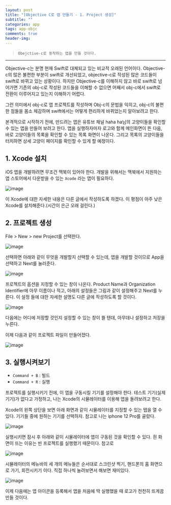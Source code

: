 ```yaml
---  
layout: post  
title: "[Objective C로 앱 만들기 - 1. Project 생성]"  
subtitle: ""  
categories: app
tags: app-objc
comments: true  
header-img: 
---  
```

  
> `Obejctive-c로 동작하는 앱을 만들 것이다.`  

---

Objective-c는 분명 현재 Swift로 대체되고 있는 비교적 오래된 언어이다. Objective-c의 많은 불편한 부분이 swift로 개선되었고, objective-c로 작성된 많은 코드들이
swift로 바뀌고 있는 상황이다. 하지만 Objective-c를 이해하지 않고 바로 swift로 넘어가면 기존의 obj-c로 작성된 코드들을 이해할 수 없으면 어째서 obj-c에서 swift로 전환이
이루어지고 있는지 이해하기 어렵다.

그런 의미에서 obj-c로 앱 프로젝트를 작성하며 Obj-c의 문법을 익히고, obj-c의 불편한 점들을 몸소 체감하며 swift에서는 어떻게 편리하게 바뀌었는지 알아보려고 한다.

본격적으로 시작하기 전에, 만드려는 앱은 유튜브 채널 haha ha님의 고양이들을 확인할 수 있는 앱을 만들어 보려고 한다. 앱을 실행하자마자 로고와 함께 메인화면이 뜬 다음, 바로 
고양이들의 목록을 확인할 수 있는 목록 화면이 나온다. 그리고 목록의 고양이들을 터치하면 상세 고양이 페이지를 확인할 수 있게 할 예정이다. 

## 1. Xcode 설치

iOS 앱을 개발하려면 무조건 맥북이 있어야 한다. 개발을 위해서는 맥북에서 지원하는 앱 스토어에서 다운받을 수 있는 `Xcode` 라는 앱이 필요하다. 

![image](https://user-images.githubusercontent.com/41438361/113509373-28f66e00-9590-11eb-9349-cd09a1b7a8ef.png)

이 Xcode에 대한 자세한 내용은 다른 글에서 작성하도록 하겠다. 이 평점이 아주 낮은 Xcode를 설치해준다.(시간이 은근 오래 걸린다.)

## 2. 프로젝트 생성 

File > New > new Project를 선택한다.

![image](https://user-images.githubusercontent.com/41438361/113509435-84286080-9590-11eb-9c71-5b64c524cd5c.png)

선택하면 아래와 같이 무엇을 개발할지 선택할 수 있는데, 앱을 개발할 것이므로 App을 선택하고 Next를 눌러준다.

![image](https://user-images.githubusercontent.com/41438361/113509418-6955ec00-9590-11eb-9ab5-dd97f6650caa.png)

프로젝트의 옵션을 지정할 수 있는 창이 나온다. Product Name과 Organization Identifier에 아무 이름이나 적고, 아래의 설정들은 그림과 같이 설정해주고 Next를 누른다. 이 설정
들에 대한 자세한 설명도 다른 글에 작성하도록 할 것이다.

![image](https://user-images.githubusercontent.com/41438361/113509540-2d6f5680-9591-11eb-83d0-bd9d341bd9d0.png)

다음에는 어디에 저장할 것인지 설정할 수 있는 창이 뜰 텐데, 아무데나 설정하고 저장을 누른다.

이제 다음과 같이 프로젝트 파일이 만들어졌다. 

![image](https://user-images.githubusercontent.com/41438361/113509642-b1294300-9591-11eb-98fb-c04f3716023f.png)

## 3. 실행시켜보기

* `Command + B` : 빌드
* `Command + R` : 실행

프로젝트를 실행시키기 전에, 이 앱을 구동시킬 기기를 설정해야 한다. 테스트 기기(실제 기기)가 없다고 가정하고, 나는 Xcode의 시뮬레이터를 이용해 앱을 돌려보려고 한다.

Xcode의 왼쪽 상단을 보면 아래 화면과 같이 시뮬레이터를 지정할 수 있는 탭을 열 수 있다. 기기들 중에 원하는 기기를 선택하자. 참고로 나는 iphone 12 Pro를 골랐다.

![image](https://user-images.githubusercontent.com/41438361/113509731-2ac13100-9592-11eb-9867-4fbeffe73928.png)

실행시키면 잠시 후 아래와 같이 시뮬레이터에 앱이 구동된 것을 확인할 수 있다. 흰 화면이 뜨는 이유는 빈 프로젝트를 실행했기 때문이다. 참고로

![image](https://user-images.githubusercontent.com/41438361/113509813-868bba00-9592-11eb-9446-eb2b0d70c70c.png)

시뮬레이터의 메뉴바의 세 개의 메뉴들은 순서대로 스크린샷 찍기, 핸드폰의 홈 화면으로 가기, 회전시키기 이다. 직접 하나씩 눌려보면서 해보면 재미있다.

![image](https://user-images.githubusercontent.com/41438361/113509860-b9ce4900-9592-11eb-9ecb-5e2aabc5df27.png)



이제 다음에는 앱 아이콘을 등록해서 앱을 처음에 딱 실행했을 때 로고가 천천히 뜨게끔 만들 것이다.


